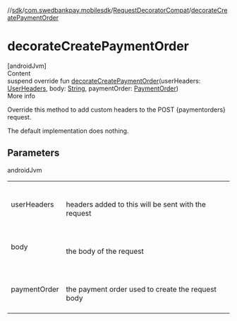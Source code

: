 //[sdk](../../../index.md)/[com.swedbankpay.mobilesdk](../index.md)/[RequestDecoratorCompat](index.md)/[decorateCreatePaymentOrder](decorate-create-payment-order.md)



# decorateCreatePaymentOrder  
[androidJvm]  
Content  
suspend override fun [decorateCreatePaymentOrder](decorate-create-payment-order.md)(userHeaders: [UserHeaders](../-user-headers/index.md), body: [String](https://kotlinlang.org/api/latest/jvm/stdlib/kotlin/-string/index.html), paymentOrder: [PaymentOrder](../-payment-order/index.md))  
More info  


Override this method to add custom headers to the POST {paymentorders} request.



The default implementation does nothing.



## Parameters  
  
androidJvm  
  
| | |
|---|---|
| <a name="com.swedbankpay.mobilesdk/RequestDecoratorCompat/decorateCreatePaymentOrder/#com.swedbankpay.mobilesdk.UserHeaders#kotlin.String#com.swedbankpay.mobilesdk.PaymentOrder/PointingToDeclaration/"></a>userHeaders| <a name="com.swedbankpay.mobilesdk/RequestDecoratorCompat/decorateCreatePaymentOrder/#com.swedbankpay.mobilesdk.UserHeaders#kotlin.String#com.swedbankpay.mobilesdk.PaymentOrder/PointingToDeclaration/"></a><br><br>headers added to this will be sent with the request<br><br>|
| <a name="com.swedbankpay.mobilesdk/RequestDecoratorCompat/decorateCreatePaymentOrder/#com.swedbankpay.mobilesdk.UserHeaders#kotlin.String#com.swedbankpay.mobilesdk.PaymentOrder/PointingToDeclaration/"></a>body| <a name="com.swedbankpay.mobilesdk/RequestDecoratorCompat/decorateCreatePaymentOrder/#com.swedbankpay.mobilesdk.UserHeaders#kotlin.String#com.swedbankpay.mobilesdk.PaymentOrder/PointingToDeclaration/"></a><br><br>the body of the request<br><br>|
| <a name="com.swedbankpay.mobilesdk/RequestDecoratorCompat/decorateCreatePaymentOrder/#com.swedbankpay.mobilesdk.UserHeaders#kotlin.String#com.swedbankpay.mobilesdk.PaymentOrder/PointingToDeclaration/"></a>paymentOrder| <a name="com.swedbankpay.mobilesdk/RequestDecoratorCompat/decorateCreatePaymentOrder/#com.swedbankpay.mobilesdk.UserHeaders#kotlin.String#com.swedbankpay.mobilesdk.PaymentOrder/PointingToDeclaration/"></a><br><br>the payment order used to create the request body<br><br>|
  
  



